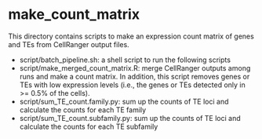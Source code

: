 # make_count_matrix
This directory contains scripts to make an expression count matrix of genes and TEs from CellRanger output files.

* script/batch_pipeline.sh: a shell script to run the following scripts
* script/make_merged_count_matrix.R: merge CellRanger outputs among runs and make a count matrix. In addition, this script removes genes or TEs with low expression levels (i.e., the genes or TEs detected only in >= 0.5% of the cells).
* script/sum_TE_count.family.py: sum up the counts of TE loci and calculate the counts for each TE family
* script/sum_TE_count.subfamily.py: sum up the counts of TE loci and calculate the counts for each TE subfamily

